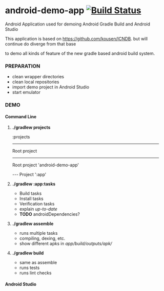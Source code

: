 android-demo-app [![Build Status](https://travis-ci.org/breskeby/android-demo-app.svg?branch=master)](https://travis-ci.org/breskeby/android-demo-app)
================

Android Application used for demoing Android Gradle Build and Android Studio

This application is based on https://github.com/kousen/ICNDB. but will continue do diverge from that base

to demo all kinds of feature of the new gradle based android build system. 

### PREPARATION

* clean wrapper directories
* clean local repositories
* import demo project in Android Studio
* start emulator

### DEMO

#### Command Line 
1. **./gradlew projects**

    
	:projects
    
	
    
	------------------------------------------------------------
    
	Root project
    
	------------------------------------------------------------
    
	
    
	Root project 'android-demo-app'
    
	\--- Project ':app'

2. **./gradlew :app:tasks**
	* Build tasks
	* Install tasks
	* Verification tasks
	* explain _up-to-date_
	* __TODO__ androidDependencies?
	
3. **./gradlew assemble**
	* runs multiple tasks
	* compiling, dexing, etc.
	* show different apks in _app/build/outputs/apk/_

4. **./gradlew build**
	* same as assemble
	* runs tests
	* runs lint checks
	
#### Android Studio

